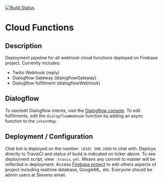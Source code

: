 [![Build Status](https://travis-ci.com/HODAS-Senior-Design/functions.svg?token=tbxfz8apJpLfkPg1Qtiz&branch=master)](https://travis-ci.com/HODAS-Senior-Design/functions)
# Cloud Functions
## Description
Deployment pipeline for all webhook cloud functions deployed on Firebase project. Currently includes:
- Twilio Webhook (reply)
- Dialogflow Gateway (dialogflowGateway)
- Dialogflow fulfillment (dialogflowWebhook)

## Dialogflow
To see/edit Dialogflow intents, visit the [Dialogflow console](https://dialogflow.cloud.google.com/#/agent/hodas-f14c5/intents). To edit fulfillments, edit the `dialogflowWebhook` function by adding an async function to the `intentMap`.

## Deployment / Configuration
Chat bot is deployed on the number: `(818) 308-1069` to chat with.
Deploys directly to TravisCI and status of build is indicated on ticker above. To see deployment script, view `.travis.yml`. Means any commit to master will be reflected in deployment.
Access [Firebase project](https://console.firebase.google.com/project/hodas-f14c5/overview) to edit others aspects of project including realtime database, GoogleML, etc. Everyone should be admin users at Stevens email.
